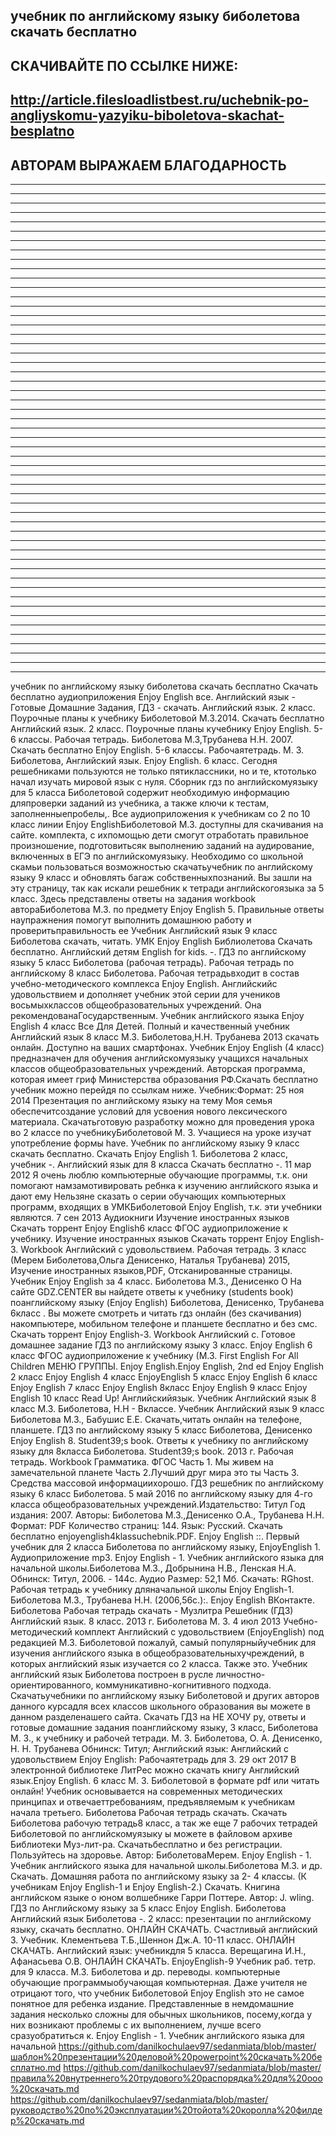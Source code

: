 учебник по английскому языку биболетова скачать бесплатно
--------------------------------------------------
СКАЧИВАЙТЕ ПО ССЫЛКЕ НИЖЕ:
--------------------------------------------------
http://article.filesloadlistbest.ru/uchebnik-po-angliyskomu-yazyiku-biboletova-skachat-besplatno
--------------------------------------------------
АВТОРАМ ВЫРАЖАЕМ БЛАГОДАРНОСТЬ
--------------------------------------------------
--------------------------------------------------
--------------------------------------------------
--------------------------------------------------
--------------------------------------------------
--------------------------------------------------
--------------------------------------------------
--------------------------------------------------
--------------------------------------------------
--------------------------------------------------
--------------------------------------------------
--------------------------------------------------
--------------------------------------------------
--------------------------------------------------
--------------------------------------------------
--------------------------------------------------
--------------------------------------------------
--------------------------------------------------
--------------------------------------------------
--------------------------------------------------
--------------------------------------------------
--------------------------------------------------
--------------------------------------------------
--------------------------------------------------
--------------------------------------------------
--------------------------------------------------
--------------------------------------------------
--------------------------------------------------
--------------------------------------------------
--------------------------------------------------
--------------------------------------------------
--------------------------------------------------
--------------------------------------------------
--------------------------------------------------
--------------------------------------------------
--------------------------------------------------
--------------------------------------------------
--------------------------------------------------
--------------------------------------------------
--------------------------------------------------
--------------------------------------------------
--------------------------------------------------
--------------------------------------------------
--------------------------------------------------
--------------------------------------------------
--------------------------------------------------
--------------------------------------------------
--------------------------------------------------
--------------------------------------------------
--------------------------------------------------
--------------------------------------------------
--------------------------------------------------
--------------------------------------------------
--------------------------------------------------
учебник по английскому языку биболетова скачать бесплатно Скачать бесплатно аудиоприложения Enjoy English  все. Английский язык - Готовые Домашние Задания, ГДЗ - скачать. Английский язык. 2 класс. Поурочные планы к учебнику Биболетовой М.З.2014. Скачать бесплатно Английский язык. 2 класс. Поурочные планы кучебнику  Enjoy English. 5-6 классы. Рабочая тетрадь. Биболетова М.З,Трубанева Н.Н. 2007. Скачать бесплатно Enjoy English. 5-6 классы. Рабочаятетрадь. М. З. Биболетова, Английский язык. Enjoy English. 6 класс. Сегодня решебниками пользуются не только пятиклассники, но и те, ктотолько начал изучать мировой язык с нуля. Сборник гдз по английскомуязыку для 5 класса Биболетовой содержит необходимую информацию дляпроверки заданий из учебника, а также ключи к тестам, заполненныепробелы,. Все аудиоприложения к учебникам со 2 по 10 класс линии Enjoy EnglishБиболетовой М.З. доступны для скачивания на сайте.  комплекта, с ихпомощью дети смогут отработать правильное произношение, подготовитьсяк выполнению заданий на аудирование, включенных в ЕГЭ по английскомуязыку. Необходимо со школьной скамьи пользоваться возможностью скачатьучебник по английскому языку 9 класс и обновлять багаж собственныхпознаний. Вы зашли на эту страницу, так как искали решебник к тетради английскогоязыка за 5 класс. Здесь представлены ответы на задания workbook автораБиболетова М.З. по предмету Enjoy English 5. Правильные ответы наупражнения помогут выполнить домашнюю работу и проверитьправильность ее
Учебник Английский язык 9 класс Биболетова скачать, читать. УМК Enjoy English Библиолетова  Скачать бесплатно. Английский детям  English for kids. -. ГДЗ по английскому языку 5 класс Биболетова (рабочая тетрадь). Рабочая тетрадь по английскому 8 класс Биболетова. Рабочая тетрадьвходит в состав учебно-методического комплекса Enjoy English. Английскийс удовольствием и дополняет учебник этой серии для учеников восьмыхклассов общеобразовательных учреждений. Она рекомендованаГосударственным. Учебник английского языка Enjoy English 4 класс  Все Для Детей. Полный и качественный учебник Английский язык 8 класс М.З. Биболетова,Н.Н. Трубанева 2013 скачать онлайн. Доступно на ваших смартфонах. Учебник Enjoy English (4 класс) предназначен для обучения английскомуязыку учащихся начальных классов общеобразовательных учреждений. Авторская программа, которая имеет гриф Министерства образования РФ.Скачать бесплатно учебник можно перейдя по ссылкам ниже. Учебник:Формат:
25 ноя 2014  Презентация по английскому языку на тему Моя семья обеспечитсоздание условий для усвоения нового лексического материала. Скачатьготовую разработку можно для проведения урока во 2 классе по учебникуБиболетовой М. З. Учащиеся на уроке изучат употребление формы have. Учебник по английскому языку 9 класс скачать бесплатно. Скачать Enjoy English 1. Биболетова 2 класс, учебник -. Английский язык для 8 класса  Скачать бесплатно -. 11 мар 2012  Я очень люблю компьютерные обучающие программы, т.к. они помогают намзамотивировать ребнка к изучению английского языка и дают ему  Нельзяне сказать о серии обучающих компьютерных программ, входящих в УМКБиболетовой Enjoy English, т.к. эти учебники являются. 7 сен 2013  Аудиокниги  Изучение иностранных языков  Скачать торрент Enjoy English6 класс ФГОС аудиоприложение к учебнику. Изучение иностранных языков  Скачать торрент Enjoy English-3. Workbook Английский с удовольствием. Рабочая тетрадь. 3 класс (Мерем Биболетова,Ольга Денисенко, Наталья Трубанева) 2015, Изучение иностранных языков,PDF, Отсканированные страницы. Учебник Enjoy English за 4 класс. Биболетова М.З., Денисенко О
На сайте GDZ.CENTER вы найдете ответы к учебнику (students book) поанглийскому языку (Enjoy English) Биболетова, Денисенко, Трубанева 6класс . Вы можете смотреть и читать гдз онлайн (без скачивания) накомпьютере, мобильном телефоне и планшете бесплатно и без смс. Скачать торрент Enjoy English-3. Workbook  Английский с. Готовое домашнее задание ГДЗ по английскому языку 3 класс. Enjoy English 6 класс ФГОС аудиоприложение к учебнику (М.З. First English For All Children   МЕНЮ ГРУППЫ. Enjoy English.Enjoy English, 2nd ed  Enjoy English 2 класс  Enjoy English 4 класс  EnjoyEnglish 5 класс  Enjoy English 6 класс  Enjoy English 7 класс  Enjoy English 8класс  Enjoy English 9 класс  Enjoy English 10 класс  Read Up! Английскийязык. Учебник Английский язык 8 класс М.З. Биболетова, Н.Н  - Вклассе. Учебник Английский язык 9 класс Биболетова М.З., Бабушис Е.Е. Скачать,читать онлайн на телефоне, планшете. ГДЗ по английскому языку 5 класс Биболетова, Денисенко
Enjoy English 8. Student39;s book. Ответы к учебнику по английскому языку для 8класса Биболетова. Student39;s book. 2013 г. Рабочая тетрадь. Workbook Грамматика. ФГОС  Часть 1. Мы живем на замечательной планете  Часть 2.Лучший друг мира  это ты  Часть 3. Средства массовой информациихорошо. ГДЗ решебник по английскому языку 6 класс Биболетова. 5 май 2016   по английскому языку для 4-го класса общеобразовательных учреждений.Издательство: Титул Год издания: 2007. Авторы: Биболетова М.З.,Денисенко О.А., Трубанева Н.Н. Формат: PDF Количество страниц: 144. Язык: Русский. Скачать бесплатно enjoyenglish4klassuchebnik.PDF. Enjoy English ::. Первый учебник для 2 класса Биболетова по английскому языку, EnjoyEnglish 1. Аудиоприложение mp3. Enjoy English - 1. Учебник английского языка для начальной школы.Биболетова М.З., Добрынина Н.В., Ленская Н.А. Обнинск: Титул, 2006. - 144с. Аудио  Размер: 52,1 Мб. Скачать: RGhost. Рабочая тетрадь к учебнику дляначальной школы Enjoy English-1. Биболетова М.З., Трубанева Н.Н. (2006,56с.):. Enjoy English  ВКонтакте. Биболетова Рабочая тетрадь скачать - Музлитра
Решебник (ГДЗ) Английский язык. 8 класс. 2013 г. Биболетова М. З. 4 июл 2013  Учебно-методический комплект Английский с удовольствием (EnjoyEnglish) под редакцией М.З. Биболетовой  пожалуй, самый популярныйучебник для изучения английского языка в общеобразовательныхучреждений, в которых английский язык изучается со 2 класса. Также это. Учебник английский язык Биболетова построен в русле личностно-ориентированного, коммуникативно-когнитивного подхода. Скачатьучебники по английскому языку Биболетовой и других авторов данного курсадля всех классов школьного образования вы можете в данном разделенашего сайта. Скачать ГДЗ на НЕ ХОЧУ ру, ответы и готовые домашние задания поанглийскому языку, 3 класс, Биболетова М. З., к учебнику и рабочей тетради. М. З. Биболетова, О. А. Денисенко, Н. Н. Трубанева  Обнинск: Титул; Английский язык: Английский с удовольствием Enjoy English: Рабочаятетрадь для 3. 29 окт 2017  В электронной библиотеке ЛитРес можно скачать книгу Английский язык.Enjoy English. 6 класс М. З. Биболетовой в формате pdf или читать онлaйн! Учебник основывается на современных методических принципах и отвечаеттребованиям, предъявляемым к учебникам начала третьего. Биболетова Рабочая тетрадь скачать. Скачать Биболетова рабочую тетрадь8 класс, а так же еще 7 рабочих тетрадей Биболетовой по английскомуязыку ы можете в файловом архиве Библиотеки Муз-лит-ра. Скачатьбесплатно и без регистрации. Пользуйтесь на здоровье. Автор: БиболетоваМерем. Enjoy English - 1. Учебник английского языка для начальной школы.Биболетова М.З. и др. Скачать. Домашняя работа по английскому языку за 2- 4 классы. (К учебникам Enjoy English-1 и Enjoy English-2.) Скачать. Книгина английском языке о юном волшебнике Гарри Поттере. Автор: J. wling. ГДЗ по Английскому языку за 5 класс Enjoy English. Биболетова
Английский язык Биболетова -. 2 класс: презентации по английскому языку, скачать бесплатно. ОНЛАЙН  СКАЧАТЬ. Счастливый английский 3. Учебник. Клементьева Т.Б.,Шеннон Дж.А. 10-11 класс. ОНЛАЙН  СКАЧАТЬ. Английский язык: учебникдля 5 класса. Верещагина И.Н., Афанасьева О.В. ОНЛАЙН  СКАЧАТЬ. EnjoyEnglish-9 Учебник  раб. тетр. для 9 класса. М.З. Биболетова и др. переводы. компьютерные обучающие программыобучающая компьютерная. Даже учителя не отрицают того, что учебник Биболетовой Enjoy English это не самое понятное для ребенка издание. Представленные в немдомашние задания несколько сложны для обычных школьников, посему,когда у них возникают проблемы с их выполнением, лучше всего сразуобратиться к. Enjoy English - 1. Учебник английского языка для начальной
https://github.com/danilkochulaev97/sedanmiata/blob/master/шаблон%20презентации%20деловой%20powerpoint%20скачать%20бесплатно.md
https://github.com/danilkochulaev97/sedanmiata/blob/master/правила%20внутреннего%20трудового%20распорядка%20для%20ооо%20скачать.md
https://github.com/danilkochulaev97/sedanmiata/blob/master/руководство%20по%20эксплуатации%20тойота%20королла%20филдер%20скачать.md